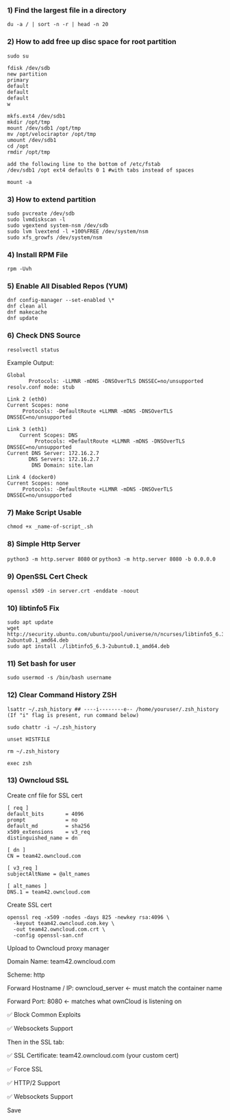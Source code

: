 
### 1) **Find the largest file in a directory**

`du -a / | sort -n -r | head -n 20`

### 2) **How to add free up disc space for root partition**

```
sudo su 

fdisk /dev/sdb
new partition
primary
default
default
default
w

mkfs.ext4 /dev/sdb1
mkdir /opt/tmp
mount /dev/sdb1 /opt/tmp
mv /opt/velociraptor /opt/tmp
umount /dev/sdb1
cd /opt
rmdir /opt/tmp

add the following line to the bottom of /etc/fstab
/dev/sdb1 /opt ext4 defaults 0 1 #with tabs instead of spaces

mount -a
```
### 3) **How to extend partition**

```
sudo pvcreate /dev/sdb
sudo lvmdiskscan -l
sudo vgextend system-nsm /dev/sdb
sudo lvm lvextend -l +100%FREE /dev/system/nsm
sudo xfs_growfs /dev/system/nsm
```
### 4) **Install RPM File**

```
rpm -Uvh
```

### 5) **Enable All Disabled Repos (YUM)**

```
dnf config-manager --set-enabled \*
dnf clean all
dnf makecache
dnf update
```

### 6) **Check DNS Source**

`resolvectl status`

Example Output: 
```
Global
       Protocols: -LLMNR -mDNS -DNSOverTLS DNSSEC=no/unsupported
resolv.conf mode: stub

Link 2 (eth0)
Current Scopes: none
     Protocols: -DefaultRoute +LLMNR -mDNS -DNSOverTLS DNSSEC=no/unsupported

Link 3 (eth1)
    Current Scopes: DNS
         Protocols: +DefaultRoute +LLMNR -mDNS -DNSOverTLS DNSSEC=no/unsupported
Current DNS Server: 172.16.2.7
       DNS Servers: 172.16.2.7
        DNS Domain: site.lan

Link 4 (docker0)
Current Scopes: none
     Protocols: -DefaultRoute +LLMNR -mDNS -DNSOverTLS DNSSEC=no/unsupported
```

### 7) Make Script Usable

`chmod +x _name-of-script_.sh`

### 8) Simple Http Server

`python3 -m http.server 8080` or `python3 -m http.server 8080 -b 0.0.0.0`

### 9) OpenSSL Cert Check

`openssl x509 -in server.crt -enddate -noout`

### 10) libtinfo5 Fix

```
sudo apt update
wget http://security.ubuntu.com/ubuntu/pool/universe/n/ncurses/libtinfo5_6.3-2ubuntu0.1_amd64.deb
sudo apt install ./libtinfo5_6.3-2ubuntu0.1_amd64.deb
```
### 11) Set bash for user
```
sudo usermod -s /bin/bash username
```
### 12) Clear Command History ZSH
```
lsattr ~/.zsh_history ## ----i--------e-- /home/youruser/.zsh_history (If "i" flag is present, run command below)

sudo chattr -i ~/.zsh_history

unset HISTFILE

rm ~/.zsh_history

exec zsh
```

### 13) Owncloud SSL

Create cnf file for SSL cert
```
[ req ]
default_bits       = 4096
prompt             = no
default_md         = sha256
x509_extensions    = v3_req
distinguished_name = dn

[ dn ]
CN = team42.owncloud.com

[ v3_req ]
subjectAltName = @alt_names

[ alt_names ]
DNS.1 = team42.owncloud.com
```
Create SSL cert
```
openssl req -x509 -nodes -days 825 -newkey rsa:4096 \
  -keyout team42.owncloud.com.key \
  -out team42.owncloud.com.crt \
  -config openssl-san.cnf
```
Upload to Owncloud proxy manager 

Domain Name: team42.owncloud.com

Scheme: http

Forward Hostname / IP: owncloud_server ← must match the container name

Forward Port: 8080 ← matches what ownCloud is listening on

✅ Block Common Exploits

✅ Websockets Support

Then in the SSL tab:

✅ SSL Certificate: team42.owncloud.com (your custom cert)

✅ Force SSL

✅ HTTP/2 Support

✅ Websockets Support

Save
